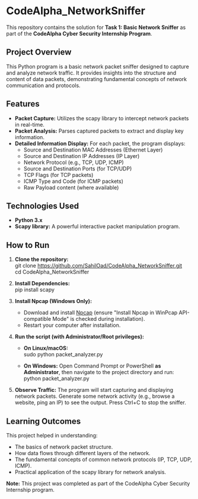 # **CodeAlpha\_NetworkSniffer**

This repository contains the solution for **Task 1: Basic Network Sniffer** as part of the **CodeAlpha Cyber Security Internship Program**.

## **Project Overview**

This Python program is a basic network packet sniffer designed to capture and analyze network traffic. It provides insights into the structure and content of data packets, demonstrating fundamental concepts of network communication and protocols.

## **Features**

* **Packet Capture:** Utilizes the scapy library to intercept network packets in real-time.  
* **Packet Analysis:** Parses captured packets to extract and display key information.  
* **Detailed Information Display:** For each packet, the program displays:  
  * Source and Destination MAC Addresses (Ethernet Layer)  
  * Source and Destination IP Addresses (IP Layer)  
  * Network Protocol (e.g., TCP, UDP, ICMP)  
  * Source and Destination Ports (for TCP/UDP)  
  * TCP Flags (for TCP packets)  
  * ICMP Type and Code (for ICMP packets)  
  * Raw Payload content (where available)

## **Technologies Used**

* **Python 3.x**  
* **Scapy library:** A powerful interactive packet manipulation program.

## **How to Run**

1. **Clone the repository:**  
   git clone https://github.com/SahilOad/CodeAlpha_NetworkSniffer.git  
   cd CodeAlpha\_NetworkSniffer

2. **Install Dependencies:**  
   pip install scapy

3. **Install Npcap (Windows Only):**  
   * Download and install [Npcap](https://nmap.org/npcap/) (ensure "Install Npcap in WinPcap API-compatible Mode" is checked during installation).  
   * Restart your computer after installation.  
4. **Run the script (with Administrator/Root privileges):**  
   * **On Linux/macOS:**  
     sudo python packet\_analyzer.py

   * **On Windows:** Open Command Prompt or PowerShell **as Administrator**, then navigate to the project directory and run:  
     python packet\_analyzer.py

5. **Observe Traffic:** The program will start capturing and displaying network packets. Generate some network activity (e.g., browse a website, ping an IP) to see the output. Press Ctrl+C to stop the sniffer.

## **Learning Outcomes**

This project helped in understanding:

* The basics of network packet structure.  
* How data flows through different layers of the network.  
* The fundamental concepts of common network protocols (IP, TCP, UDP, ICMP).  
* Practical application of the scapy library for network analysis.

**Note:** This project was completed as part of the CodeAlpha Cyber Security Internship program.
